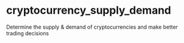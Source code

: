 # cryptocurrency_supply_demand
Determine the supply &amp; demand of cryptocurrencies and make better trading decisions
